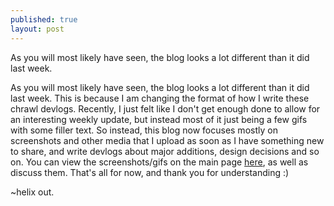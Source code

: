 ```yaml
---
published: true
layout: post
---
```


As you will most likely have seen, the blog looks a lot different than it did last week. 

<!--excerpt-->

As you will most likely have seen, the blog looks a lot different than it did last week. 
This is because I am changing the format of how I write these chrawl devlogs. Recently, I just felt like I don't get enough done to allow for an interesting weekly update, but instead most of it just being a few gifs with some filler text. So instead, this blog now focuses mostly on screenshots and other media that I upload as soon as I have something new to share, and write devlogs about major additions, design decisions and so on. You can view the screenshots/gifs on the main page [here](http:pentahelix.github.io), as well as discuss them. That's all for now, and thank you for understanding :)

~helix out.
